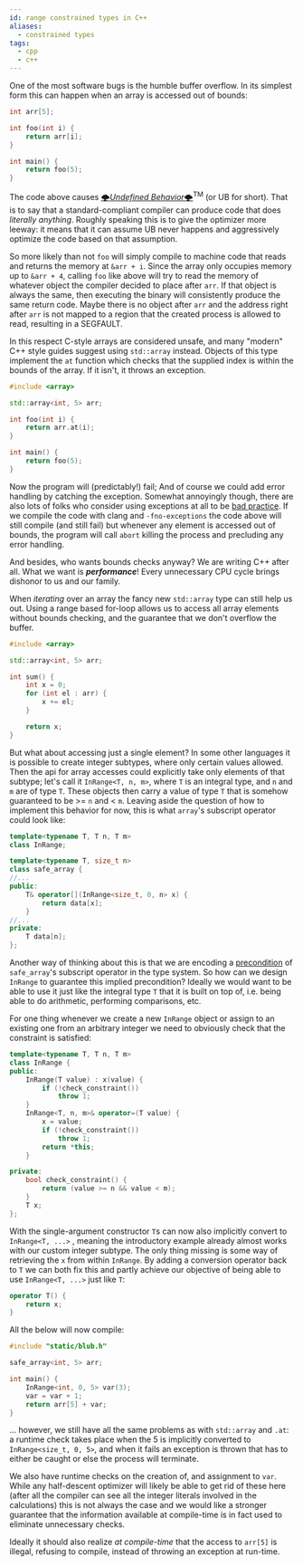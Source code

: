 ```yaml
---
id: range constrained types in C++
aliases:
  - constrained types
tags:
  - cpp
  - c++
---
```


One of the most software bugs is the humble buffer overflow. In its simplest
form this can happen when an array is accessed out of bounds:

```cpp
int arr[5];

int foo(int i) {
    return arr[i];
}

int main() {
    return foo(5);
}
```

The code above causes
[🌩*Undefined Behavior*🌩](https://blog.regehr.org/archives/213)<sup>TM</sup> (or
UB for short). That is to say that a standard-compliant compiler can produce
code that does *literally anything*. Roughly speaking this is to give the
optimizer more leeway: it means that it can assume UB never happens and
aggressively optimize the code based on that assumption.

So more likely than not `foo` will simply compile to machine code that reads and
returns the memory at `&arr + i`. Since the array only occupies memory up to
`&arr + 4`, calling `foo` like above will try to read the memory of whatever
object the compiler decided to place after `arr`. If that object is always the
same, then executing the binary will consistently produce the same return code.
Maybe there is no object after `arr` and the address right after `arr` is not
mapped to a region that the created process is allowed to read, resulting in a
SEGFAULT.

In this respect C-style arrays are considered unsafe, and many "modern" C++
style guides suggest using `std::array` instead. Objects of this type implement
the `at` function which checks that the supplied index is within the bounds of
the array. If it isn't, it throws an exception.

```cpp
#include <array>

std::array<int, 5> arr;

int foo(int i) {
    return arr.at(i);
}

int main() {
    return foo(5);
}
```

Now the program will (predictably!) fail; And of course we could add error
handling by catching the exception. Somewhat annoyingly though, there are also
lots of folks who consider using exceptions at all to be
[bad practice](http://shanekirk.com/2015/06/c-exceptions-the-good-the-bad-and-the-ugly/).
If we compile the code with clang and `-fno-exceptions` the code above will
still compile (and still fail) but whenever any element is accessed out of
bounds, the program will call `abort` killing the process and precluding any
error handling.

And besides, who wants bounds checks anyway? We are writing C++ after all. What
we want is ***performance***! Every unnecessary CPU cycle brings dishonor to us
and our family.

When *iterating* over an array the fancy new `std::array` type can still help us
out. Using a range based for-loop allows us to access all array elements without
bounds checking, and the guarantee that we don't overflow the buffer.

```cpp
#include <array>

std::array<int, 5> arr;

int sum() {
    int x = 0;
    for (int el : arr) {
        x += el;
    }

    return x;
}
```

But what about accessing just a single element? In some other languages it is
possible to create integer subtypes, where only certain values allowed. Then the
api for array accesses could explicitly take only elements of that subtype;
let's call it `InRange<T, n, m>`, where `T` is an integral type, and `n` and `m`
are of type `T`. These objects then carry a value of type `T` that is somehow
guaranteed to be >= `n` and < `m`. Leaving aside the question of how to
implement this behavior for now, this is what `array`'s subscript operator could
look like:

```cpp
template<typename T, T n, T m>
class InRange;

template<typename T, size_t n>
class safe_array {
//...
public:
    T& operator[](InRange<size_t, 0, n> x) {
        return data[x];
    }
//...
private:
    T data[n];
};
```

Another way of thinking about this is that we are encoding a
[precondition](#todo) of `safe_array`'s subscript operator in the type system.
So how can we design `InRange` to guarantee this implied precondition? Ideally
we would want to be able to use it just like the integral type `T` that it is
built on top of, i.e. being able to do arithmetic, performing comparisons, etc.

For one thing whenever we create a new `InRange` object or assign to an existing
one from an arbitrary integer we need to obviously check that the constraint is
satisfied:

```cpp
template<typename T, T n, T m>
class InRange {
public:
    InRange(T value) : x(value) {
        if (!check_constraint())
            throw 1;
    }
    InRange<T, n, m>& operator=(T value) {
        x = value;
        if (!check_constraint())
            throw 1;
        return *this;
    }

private:
    bool check_constraint() {
        return (value >= n && value < m);
    }
    T x;
};
```

With the single-argument constructor `T`s can now also implicitly convert to
`InRange<T, ...>` , meaning the introductory example already almost works with
our custom integer subtype. The only thing missing is some way of retrieving the
`x` from within `InRange`. By adding a conversion operator back to `T` we can
both fix this and partly achieve our objective of being able to use
`InRange<T, ...>` just like `T`:

```cpp
operator T() {
    return x;
}
```

All the below will now compile:

```cpp
#include "static/blub.h"

safe_array<int, 5> arr;

int main() {
    InRange<int, 0, 5> var(3);
    var = var + 1;
    return arr[5] + var;
}

```

... however, we still have all the same problems as with `std::array` and `.at`:
a runtime check takes place when the 5 is implicitly converted to
`InRange<size_t, 0, 5>`, and when it fails an exception is thrown that has to
either be caught or else the process will terminate.

We also have runtime checks on the creation of, and assignment to `var`. While
any half-descent optimizer will likely be able to get rid of these here (after
all the compiler can see all the integer literals involved in the calculations)
this is not always the case and we would like a stronger guarantee that the
information available at compile-time is in fact used to eliminate unnecessary
checks.

Ideally it should also realize *at compile-time* that the access to `arr[5]` is
illegal, refusing to compile, instead of throwing an exception at run-time.
